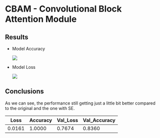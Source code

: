 # CBAM - Convolutional Block Attention Module

## Results

- Model Accuracy

  <img src="https://github.com/Dalejan/Resnet50_Attention/blob/master/Resnet50_CBAM/acc_cbam.png">

- Model Loss

  <img src="https://github.com/Dalejan/Resnet50_Attention/blob/master/Resnet50_CBAM/loss_cbam.png">

## Conclusions

As we can see, the performance still getting just a little bit better compared to the original and the one with SE.

| Loss   | Accuracy | Val_Loss | Val_Accuracy |
| ------ | -------- | -------- | ------------ |
| 0.0161 | 1.0000   | 0.7674   | 0.8360       |

